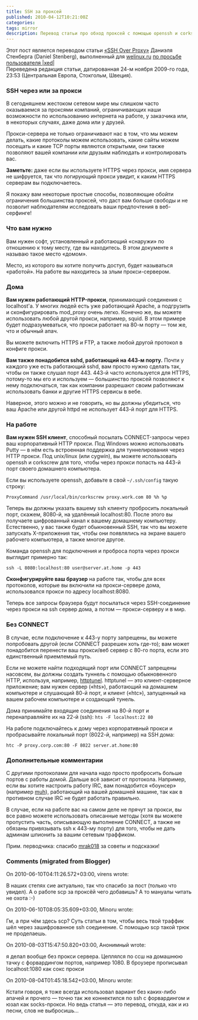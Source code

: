 ```yaml
---
title: SSH за проксей
published: 2010-04-12T10:21:00Z
categories: 
tags: mirror
description: Перевод статьи про обход проксей с помощью openssh и corkscrew.
---
```


Этот пост является переводом статьи <a href="http://daniel.haxx.se/docs/sshproxy.html">«SSH Over Proxy»</a> Даниэля Стенберга (Daniel Stenberg), выполненный для <a href="http://welinux.ru">welinux.ru</a> <a href="http://welinux.ru/post/2664/#cmnt48772">по просьбе пользователя |xed|</a><br/>
Переведена редакция статьи, датированная 24-м ноября 2009-го года, 23:53 (Центральная Европа, Стокгольм, Швеция).

<h3>SSH через или за прокси</h3>В сегодняшнем жестоком сетевом мире мы слишком часто оказываемся за проксями компаний, ограничивающих наши возможности по использованию интернета на работе, у заказчика или, в некоторых случаях, даже дома или у друзей.

Прокси-сервера не только ограничивают нас в том, что мы можем делать, какие протоколы можем использовать, какие сайты можем посещать и какие TCP порты являются открытыми, они также позволяют вашей компании или друзьям наблюдать и контролировать вас.

<b>Заметьте:</b> даже если вы используете HTTPS через прокси, имя сервера не шифруется, так что логирующий прокси увидит, к каким HTTPS серверам вы подключаетесь.

Я покажу вам некоторые простые способы, позволяющие обойти ограничения большинства проксей, что даст вам больше свободы и не позволит наблюдателям исследовать ваши предпочтения в веб-серфинге!

<h3>Что вам нужно</h3>Вам нужен софт, установленный и работающий «снаружи» по отношению к тому месту, где вы находитесь. В этом документе я называю такое место «домом».

Место, из которого вы хотите получить доступ, будет называться «работой». На работе вы находитесь за злым прокси-сервером.

<h3>Дома</h3><b>Вам нужен работающий HTTP-прокси</b>, принимающий соединения с localhost'а. У многих людей есть уже работающий Apache, а подгрузить и сконфигурировать mod_proxy очень легко. Конечно же, вы можете использовать любой другой прокси, например, squid. В этом примере будет подразумеваться, что прокси работает на 80-м порту — том же, что и обычный апач.

Вы можете включить HTTPS и FTP, а также любой другой протокол в конфиге прокси.

<b>Вам также понадобится sshd, работающий на 443-м порту.</b> Почти у каждого уже есть работающий sshd, вам просто нужно сделать так, чтобы он также слушал порт 443. 443-й часто используется для HTTPS, потому-то мы его и используем — большинство проксей позволяют к нему подключаться, так как компании разрешают своим работникам использовать банки и другие HTTPS сервисы в вебе.

Наверное, этого можно и не говорить, но вы должны убедиться, что ваш Apache или другой httpd не использует 443-й порт для HTTPS.

<h3>На работе</h3><b>Вам нужен SSH клиент</b>, способный посылать CONNECT-запросы через ваш корпоративный HTTP прокси. Под Windows можно использовать Putty — в нём есть встроенная поддержка для туннелирования через HTTP прокси. Под unix/linux (или cygwin), вы можете использовать openssh и corkscrew для того, чтобы через прокси попасть на 443-й порт своего домашнего компьютера.

Если вы используете openssh, добавьте в свой <code>~/.ssh/config</code> такую строку:
```
ProxyCommand /usr/local/bin/corkscrew proxy.work.com 80 %h %p
```

Теперь вы должны указать вашему ssh клиенту пробросить локальный порт, скажем, 8080-й, на удалённый localhost:80. После этого вы получаете шифрованный канал к вашему домашнему компьютеру. Естественно, у вас также будет обыкновенный SSH, так что вы можете запускать X-приложения так, чтобы они появлялись на экране вашего рабочего компьютера, а также многое другое.

Команда openssh для подключения и проброса порта через прокси выглядит примерно так:
```
ssh -L 8080:localhost:80 user@server.at.home -p 443
```

<b>Сконфигурируйте ваш браузер</b> на работе так, чтобы для всех протоколов, которые вы включили на прокси-сервере дома, использовался прокси по адресу localhost:8080.

Теперь все запросы браузера будут посылаться через SSH-соединение через прокси на ssh сервер дома, а потом — прокси-серверу и в мир.

<h3>Без CONNECT</h3>В случае, если подключение к 443-у порту запрещены, вы можете попробовать другой (если CONNECT разрешен хоть где-то); вам может понадобится перенести ваш прокси/веб сервер с 80-го порта, если это единственный приемлемый путь.

Если не можете найти подходящий порт или CONNECT запрещены насовсем, вы должны создать туннель с помощью обыкновенного HTTP, используя, например, <a href="http://www.nocrew.org/software/httptunnel.html">httptunel</a>. httptunel — это клиент-серверное приложение; вам нужен сервер («hts»), работающий на домашнем компьютере и слушающий 80-й порт, и клиент («htc»), запущенный на вашем рабочем компьютере и создающий тунель.

Дома принимайте входящие соединения на 80-й порт и перенаправляйте их на 22-й (ssh):
<code>hts -F localhost:22 80</code>

На работе подключайтесь к дому через корпоративный прокси и пробрасывайте локальный порт (8022-й, например) на SSH дома:
```
htc -P proxy.corp.com:80 -F 8022 server.at.home:80
```

<h3>Дополнительные комментарии</h3>С другими протоколами для начала надо просто пробросить больше портов с работы домой. Дальше всё зависит от протокола. Например, если вы хотите настроить работу IRC, вам понадобится «боунсер» (например <a href="http://muh.sf.net/">muh</a>), работающий на вашей домашней машине, так как в противном случае IRC не будет работать правильно.

В случае, если на работе вас на самом деле не прячут за прокси, вы все равно можете использовать описанные методы (хотя вы можете пропустить часть, описывающую выполнение CONNECT, а также не обязаны привязывать ssh к 443-му порту) для того, чтобы не дать админам шпионить за вашим сетевым траффиком.


Прим. перводчика: спасибо <a href="http://welinux.ru/user/mrak018/">mrak018</a> за советы и подсказки!

<h3 id='hakyll-convert-comments-title'>Comments (migrated from Blogger)</h3>
<div class='hakyll-convert-comment'>
<p class='hakyll-convert-comment-date'>On 2010-06-10T04:11:26.572+03:00, virens wrote:</p>
<p class='hakyll-convert-comment-body'>
В наших степях сие актуально, так что спасибо за пост (только что увидел). А о работе scp за проксёй чего добавишь? А то мануалы читать не охота :-)
</p>
</div>

<div class='hakyll-convert-comment'>
<p class='hakyll-convert-comment-date'>On 2010-06-10T08:05:35.609+03:00, Minoru wrote:</p>
<p class='hakyll-convert-comment-body'>
Гм, а при чём здесь scp? Суть статьи в том, чтобы весь твой траффик шёл через зашифрованное ssh соединение. С помощью scp такой трюк не проделаешь.
</p>
</div>

<div class='hakyll-convert-comment'>
<p class='hakyll-convert-comment-date'>On 2010-08-03T15:47:50.820+03:00, Анонимный wrote:</p>
<p class='hakyll-convert-comment-body'>
я делал вообще без прокси сервера. Цеплялся по ссш на домашнюю тачку с форвардингом портов, например 1080. В броузере прописывал localhost:1080 как сокс прокси
</p>
</div>

<div class='hakyll-convert-comment'>
<p class='hakyll-convert-comment-date'>On 2010-08-04T01:45:18.542+03:00, Minoru wrote:</p>
<p class='hakyll-convert-comment-body'>
Кстати говоря, я тоже всегда использовал вариант без каких-либо апачей и прочего — точно так же коннектился по ssh с форвардингом и юзал как socks-прокси. Но ведь статья — это перевод, откуда, как и из песни, слов не выбросишь…
</p>
</div>



